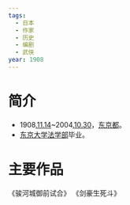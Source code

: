 ```yaml
---
tags:
  - 日本
  - 作家
  - 历史
  - 编剧
  - 武侠
year: 1908
---
```

# 简介

- 1908[.11.14](2024-11-14.md)~2004[.10.30](2024-10-30.md)，[东京都](东京都.md)。
- [东京大学](东京大学.md)[法学部](法学部.md)毕业。
# 主要作品

《骏河城御前试合》
《剑豪生死斗》